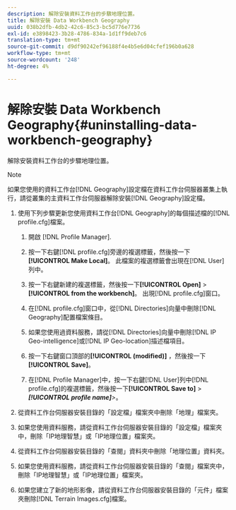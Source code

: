 ```yaml
---
description: 解除安裝資料工作台的步驟地理位置。
title: 解除安裝 Data Workbench Geography
uuid: 038b2dfb-4db2-42c6-85c3-bc5d776e7736
exl-id: e3898423-3b28-4786-834a-1d1ff9deb7c6
translation-type: tm+mt
source-git-commit: d9df90242ef96188f4e4b5e6d04cfef196b0a628
workflow-type: tm+mt
source-wordcount: '248'
ht-degree: 4%

---
```


# 解除安裝 Data Workbench Geography{#uninstalling-data-workbench-geography}

解除安裝資料工作台的步驟地理位置。

>[!NOTE]
>
>如果您使用的資料工作台[!DNL Geography]設定檔在資料工作台伺服器叢集上執行，請從叢集的主資料工作台伺服器解除安裝[!DNL Geography]設定檔。

1. 使用下列步驟更新您使用資料工作台[!DNL Geography]的每個描述檔的[!DNL profile.cfg]檔案。

   1. 開啟 [!DNL Profile Manager].
   1. 按一下右鍵[!DNL profile.cfg]旁邊的複選標籤，然後按一下&#x200B;**[!UICONTROL Make Local]**。 此檔案的複選標籤會出現在[!DNL User]列中。

   1. 按一下右鍵新建的複選標籤，然後按一下&#x200B;**[!UICONTROL Open]** > **[!UICONTROL from the workbench]**。 出現[!DNL profile.cfg]窗口。

   1. 在[!DNL profile.cfg]窗口中，從[!DNL Directories]向量中刪除[!DNL Geography]配置檔案條目。

   1. 如果您使用過資料服務，請從[!DNL Directories]向量中刪除[!DNL IP Geo-intelligence]或[!DNL IP Geo-location]描述檔項目。

   1. 按一下右鍵窗口頂部的&#x200B;**[!UICONTROL (modified)]** ，然後按一下&#x200B;**[!UICONTROL Save]**。

   1. 在[!DNL Profile Manager]中，按一下右鍵[!DNL User]列中[!DNL profile.cfg]的複選標籤，然後按一下&#x200B;**[!UICONTROL Save to]** > ***[!UICONTROL profile name]**>*。

1. 從資料工作台伺服器安裝目錄的「設定檔」檔案夾中刪除「地理」檔案夾。
1. 如果您使用資料服務，請從資料工作台伺服器安裝目錄的「設定檔」檔案夾中，刪除「IP地理智慧」或「IP地理位置」檔案夾。
1. 從資料工作台伺服器安裝目錄的「查閱」資料夾中刪除「地理位置」資料夾。
1. 如果您使用資料服務，請從資料工作台伺服器安裝目錄的「查閱」檔案夾中，刪除「IP地理智慧」或「IP地理位置」檔案夾。
1. 如果您建立了新的地形影像，請從資料工作台伺服器安裝目錄的「元件」檔案夾刪除[!DNL Terrain Images.cfg]檔案。
